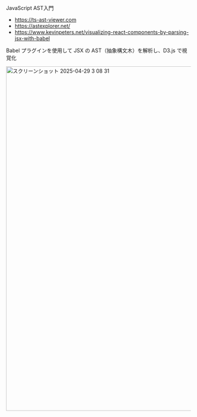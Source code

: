 JavaScript AST入門

- https://ts-ast-viewer.com
- https://astexplorer.net/
- https://www.kevinpeters.net/visualizing-react-components-by-parsing-jsx-with-babel

Babel プラグインを使用して JSX の AST（抽象構文木）を解析し、D3.js で視覚化

<img width="941" alt="スクリーンショット 2025-04-29 3 08 31" src="https://github.com/user-attachments/assets/11c40519-c55b-4b01-8fcf-bf8d69250a85" />
